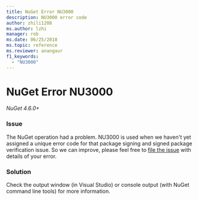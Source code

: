 ```yaml
---
title: NuGet Error NU3000
description: NU3000 error code
author: zhili1208
ms.author: lzhi
manager: rob
ms.date: 06/25/2018
ms.topic: reference
ms.reviewer: anangaur
f1_keywords:
  - "NU3000"
---
```


# NuGet Error NU3000

*NuGet 4.6.0+*

### Issue
The NuGet operation had a problem. NU3000 is used when we haven't yet assigned a unique error code for that package signing and signed package verification issue. So we can improve, please feel free to [file the issue](https://github.com/nuget/home/issues) with details of your error.

### Solution
Check the output window (in Visual Studio) or console output (with NuGet command line tools) for more information.

